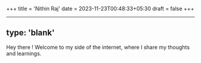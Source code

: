 +++
title = 'Nithin Raj'
date = 2023-11-23T00:48:33+05:30
draft = false
+++

---
type: 'blank'
---

Hey there !
Welcome to my side of the internet, where I share my thoughts and learnings. 
